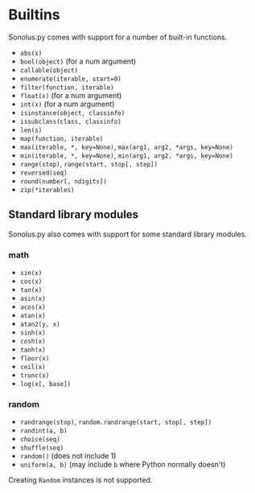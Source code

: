 # Builtins
Sonolus.py comes with support for a number of built-in functions.

- `abs(x)`
- `bool(object)` (for a num argument)
- `callable(object)`
- `enumerate(iterable, start=0)`
- `filter(function, iterable)`
- `float(x)` (for a num argument)
- `int(x)` (for a num argument)
- `isinstance(object, classinfo)`
- `issubclass(class, classinfo)`
- `len(s)`
- `map(function, iterable)`
- `max(iterable, *, key=None)`, `max(arg1, arg2, *args, key=None)`
- `min(iterable, *, key=None)`, `min(arg1, arg2, *args, key=None)`
- `range(stop)`, `range(start, stop[, step])`
- `reversed(seq)`
- `round(number[, ndigits])`
- `zip(*iterables)`

## Standard library modules
Sonolus.py also comes with support for some standard library modules.

### math
- `sin(x)`
- `cos(x)`
- `tan(x)`
- `asin(x)`
- `acos(x)`
- `atan(x)`
- `atan2(y, x)`
- `sinh(x)`
- `cosh(x)`
- `tanh(x)`
- `floor(x)`
- `ceil(x)`
- `trunc(x)`
- `log(x[, base])`

### random
- `randrange(stop)`, `random.randrange(start, stop[, step])`
- `randint(a, b)`
- `choice(seq)`
- `shuffle(seq)`
- `random()` (does not include 1)
- `uniform(a, b)` (may include `b` where Python normally doesn't)

Creating `Random` instances is not supported.
